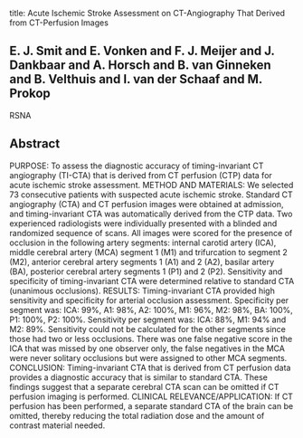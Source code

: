 title: Acute Ischemic Stroke Assessment on CT-Angiography That Derived from CT-Perfusion Images

## E. J. Smit and E. Vonken and F. J. Meijer and J. Dankbaar and A. Horsch and B. van Ginneken and B. Velthuis and I. van der Schaaf and M. Prokop
RSNA


## Abstract
PURPOSE: To assess the diagnostic accuracy of timing-invariant CT angiography (TI-CTA) that is derived from CT perfusion (CTP) data for acute ischemic stroke assessment. METHOD AND MATERIALS: We selected 73 consecutive patients with suspected acute ischemic stroke. Standard CT angiography (CTA) and CT perfusion images were obtained at admission, and timing-invariant CTA was automatically derived from the CTP data. Two experienced radiologists were individually presented with a blinded and randomized sequence of scans. All images were scored for the presence of occlusion in the following artery segments: internal carotid artery (ICA), middle cerebral artery (MCA) segment 1 (M1) and trifurcation to segment 2 (M2), anterior cerebral artery segments 1 (A1) and 2 (A2), basilar artery (BA), posterior cerebral artery segments 1 (P1) and 2 (P2). Sensitivity and specificity of timing-invariant CTA were determined relative to standard CTA (unanimous occlusions). RESULTS: Timing-invariant CTA provided high sensitivity and specificity for arterial occlusion assessment. Specificity per segment was: ICA: 99%, A1: 98%, A2: 100%, M1: 96%, M2: 98%, BA: 100%, P1: 100%, P2: 100%. Sensitivity per segment was: ICA: 88%, M1: 94% and M2: 89%. Sensitivity could not be calculated for the other segments since those had two or less occlusions. There was one false negative score in the ICA that was missed by one observer only, the false negatives in the MCA were never solitary occlusions but were assigned to other MCA segments. CONCLUSION: Timing-invariant CTA that is derived from CT perfusion data provides a diagnostic accuracy that is similar to standard CTA. These findings suggest that a separate cerebral CTA scan can be omitted if CT perfusion imaging is performed. CLINICAL RELEVANCE/APPLICATION: If CT perfusion has been performed, a separate standard CTA of the brain can be omitted, thereby reducing the total radiation dose and the amount of contrast material needed.

